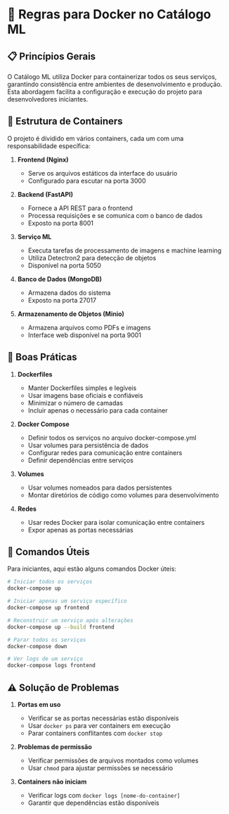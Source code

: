 # 🐳 Regras para Docker no Catálogo ML

## 📋 Princípios Gerais

O Catálogo ML utiliza Docker para containerizar todos os seus serviços, garantindo consistência entre ambientes de desenvolvimento e produção. Esta abordagem facilita a configuração e execução do projeto para desenvolvedores iniciantes.

## 🚀 Estrutura de Containers

O projeto é dividido em vários containers, cada um com uma responsabilidade específica:

1. **Frontend (Nginx)**
   - Serve os arquivos estáticos da interface do usuário
   - Configurado para escutar na porta 3000

2. **Backend (FastAPI)**
   - Fornece a API REST para o frontend
   - Processa requisições e se comunica com o banco de dados
   - Exposto na porta 8001

3. **Serviço ML**
   - Executa tarefas de processamento de imagens e machine learning
   - Utiliza Detectron2 para detecção de objetos
   - Disponível na porta 5050

4. **Banco de Dados (MongoDB)**
   - Armazena dados do sistema
   - Exposto na porta 27017

5. **Armazenamento de Objetos (Minio)**
   - Armazena arquivos como PDFs e imagens
   - Interface web disponível na porta 9001

## 🔧 Boas Práticas

1. **Dockerfiles**
   - Manter Dockerfiles simples e legíveis
   - Usar imagens base oficiais e confiáveis
   - Minimizar o número de camadas
   - Incluir apenas o necessário para cada container

2. **Docker Compose**
   - Definir todos os serviços no arquivo docker-compose.yml
   - Usar volumes para persistência de dados
   - Configurar redes para comunicação entre containers
   - Definir dependências entre serviços

3. **Volumes**
   - Usar volumes nomeados para dados persistentes
   - Montar diretórios de código como volumes para desenvolvimento

4. **Redes**
   - Usar redes Docker para isolar comunicação entre containers
   - Expor apenas as portas necessárias

## 📝 Comandos Úteis

Para iniciantes, aqui estão alguns comandos Docker úteis:

```bash
# Iniciar todos os serviços
docker-compose up

# Iniciar apenas um serviço específico
docker-compose up frontend

# Reconstruir um serviço após alterações
docker-compose up --build frontend

# Parar todos os serviços
docker-compose down

# Ver logs de um serviço
docker-compose logs frontend
```

## ⚠️ Solução de Problemas

1. **Portas em uso**
   - Verificar se as portas necessárias estão disponíveis
   - Usar `docker ps` para ver containers em execução
   - Parar containers conflitantes com `docker stop`

2. **Problemas de permissão**
   - Verificar permissões de arquivos montados como volumes
   - Usar `chmod` para ajustar permissões se necessário

3. **Containers não iniciam**
   - Verificar logs com `docker logs [nome-do-container]`
   - Garantir que dependências estão disponíveis 